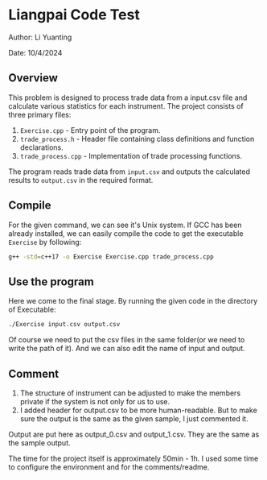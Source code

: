 # Liangpai Code Test

Author: Li Yuanting 

Date: 10/4/2024

## Overview
This problem is designed to process trade data from a input.csv file and calculate various statistics for each instrument. The project consists of three primary files:
1. `Exercise.cpp` - Entry point of the program.
2. `trade_process.h` - Header file containing class definitions and function declarations.
3. `trade_process.cpp` - Implementation of trade processing functions.

The program reads trade data from `input.csv` and outputs the calculated results to `output.csv` in the required format.

## Compile
For the given command, we can see it's Unix system. If GCC has been already installed, we can easily compile the code to get the executable `Exercise` by following:

```bash
g++ -std=c++17 -o Exercise Exercise.cpp trade_process.cpp
```

## Use the program

Here we come to the final stage. By running the given code in the directory of Executable:

```bash
./Exercise input.csv output.csv
```

Of course we need to put the csv files in the same folder(or we need to write the path of it). And we can also edit the name of input and output.

## Comment

1. The structure of instrument can be adjusted to make the members private if the system is not only for us to use.
2. I added header for output.csv to be more human-readable. But to make sure the output is the same as the given sample, I just commented it.

Output are put here as output_0.csv and output_1.csv. They are the same as the sample output.

The time for the project itself is approximately 50min - 1h. I used some time to configure the environment and for the comments/readme.

